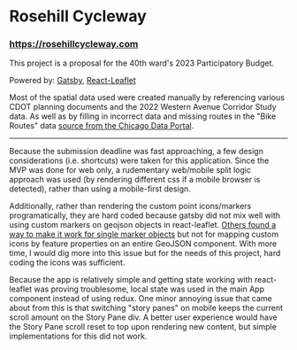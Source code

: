 <h1>Rosehill Cycleway</h1>
<h3><a href="https://rosehillcycleway.com">https://rosehillcycleway.com</a></h3>
<p>This project is a proposal for the 40th ward's 2023 Participatory Budget.</p>
<p>Powered by: <a href="https://www.gatsbyjs.com/">Gatsby</a>, <a href="https://react-leaflet.js.org/">React-Leaflet</a></p>
<p>Most of the spatial data used were created manually by referencing various CDOT planning documents and the 2022 Western Avenue Corridor Study data. As well as by filling in incorrect data and missing routes in the "Bike Routes" data <a href="https://data.cityofchicago.org/Transportation/Bike-Routes/3w5d-sru8">source from the Chicago Data Portal</a>.</p>
<hr/>
<p>Because the submission deadline was fast approaching, a few design considerations (i.e. shortcuts) were taken for this application. Since the MVP was done for web only, a rudementary web/mobile split logic approach was used (by rendering different css if a mobile browser is detected), rather than using a mobile-first design.</p>
<p>Additionally, rather than rendering the custom point icons/markers programatically, they are hard coded because gatsby did not mix well with using custom markers on geojson objects in react-leaflet. <a href="https://stackoverflow.com/questions/47723812/custom-marker-icon-with-react-leaflet">Others found a way to make it work for single marker objects</a> but not for mapping custom icons by feature properties on an entire GeoJSON component. With more time, I would dig more into this issue but for the needs of this project, hard coding the icons was sufficient.</p>
<p>Because the app is relatively simple and getting state working with react-leaflet was proving troublesome, local state was used in the main App component instead of using redux. One minor annoying issue that came about from this is that switching "story panes" on mobile keeps the current scroll amount on the Story Pane div. A better user experience would have the Story Pane scroll reset to top upon rendering new content, but simple implementations for this did not work.</p>
